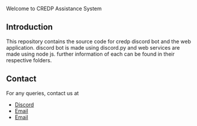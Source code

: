 Welcome to CREDP Assistance System

## Introduction

This repository contains the source code for credp discord bot and the web application.
discord bot is made using discord.py and web services are made using node js.
further information of each can be found in their respective folders.

## Contact

For any queries, contact us at

- [Discord](https://discordapp.com/users/788652727365402644)
- [Email](mailto:kalpit2311@gmail.com)
- [Email](mailto:yagnikposhiya.updates@gmail.com)
